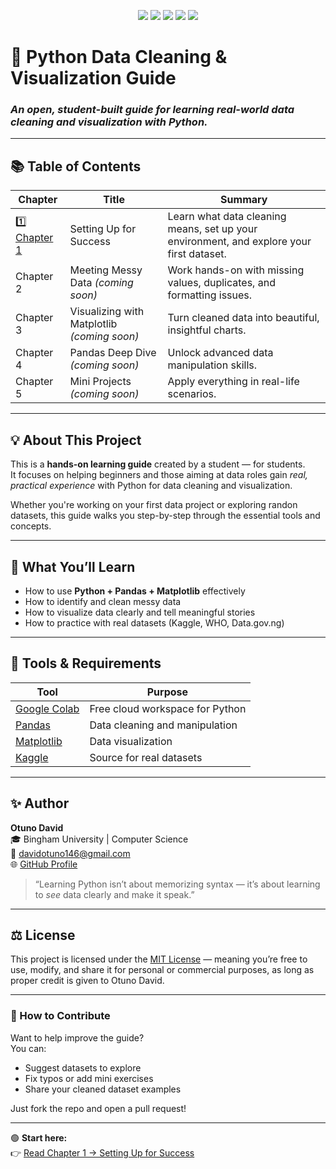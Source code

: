 <p align="center">
  <img src="https://img.shields.io/badge/Language-Python-blue?style=for-the-badge">
  <img src="https://img.shields.io/badge/Status-Active-brightgreen?style=for-the-badge">
  <img src="https://img.shields.io/badge/License-MIT-yellow?style=for-the-badge">
  <img src="https://img.shields.io/github/stars/Otuno/Python-data-cleaning-guide?style=for-the-badge">
  <img src="https://img.shields.io/github/forks/Otuno/Python-data-cleaning-guide?style=for-the-badge">
</p>

# 🧠 Python Data Cleaning & Visualization Guide
### *An open, student-built guide for learning real-world data cleaning and visualization with Python.*

---

## 📚 Table of Contents

| Chapter | Title | Summary |
|----------|--------|----------|
| [1️⃣ Chapter 1](https://github.com/Otuno/Python-data-cleaning-guide/blob/main/chapters/chapter1.md) | Setting Up for Success | Learn what data cleaning means, set up your environment, and explore your first dataset. |
| Chapter 2 | Meeting Messy Data *(coming soon)* | Work hands-on with missing values, duplicates, and formatting issues. |
| Chapter 3 | Visualizing with Matplotlib *(coming soon)* | Turn cleaned data into beautiful, insightful charts. |
| Chapter 4 | Pandas Deep Dive *(coming soon)* | Unlock advanced data manipulation skills. |
| Chapter 5 | Mini Projects *(coming soon)* | Apply everything in real-life scenarios. |

---

## 💡 About This Project

This is a **hands-on learning guide** created by a student — for students.  
It focuses on helping beginners and those aiming at data roles gain *real, practical experience* with Python for data cleaning and visualization.  

Whether you're working on your first data project or exploring randon datasets, this guide walks you step-by-step through the essential tools and concepts.

---

## 🧰 What You’ll Learn

- How to use **Python + Pandas + Matplotlib** effectively  
- How to identify and clean messy data  
- How to visualize data clearly and tell meaningful stories  
- How to practice with real datasets (Kaggle, WHO, Data.gov.ng)

---

## 🧱 Tools & Requirements

| Tool | Purpose |
|------|----------|
| [Google Colab](https://colab.research.google.com) | Free cloud workspace for Python |
| [Pandas](https://pandas.pydata.org/) | Data cleaning and manipulation |
| [Matplotlib](https://matplotlib.org/) | Data visualization |
| [Kaggle](https://www.kaggle.com/datasets) | Source for real datasets |

---

## ✨ Author

**Otuno David**  
🎓 Bingham University | Computer Science  
📧 [davidotuno146@gmail.com](mailto:davidotuno146@gmail.com)  
🌐 [GitHub Profile](https://github.com/Otuno)

> “Learning Python isn’t about memorizing syntax — it’s about learning to *see* data clearly and make it speak.”

---

## ⚖️ License

This project is licensed under the [MIT License](LICENSE)
 — meaning you’re free to use, modify, and share it for personal or commercial purposes, as long as proper credit is given to Otuno David.

---

### 🌱 How to Contribute
Want to help improve the guide?  
You can:
- Suggest datasets to explore  
- Fix typos or add mini exercises  
- Share your cleaned dataset examples  

Just fork the repo and open a pull request!

---

🟢 **Start here:**  
👉 [Read Chapter 1 → Setting Up for Success](https://github.com/Otuno/Python-data-cleaning-guide/blob/main/chapters/chapter1.md)

